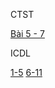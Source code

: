 CTST

[Bài 5 - 7](https://quizizz.com/join?gc=66651648)

ICDL

[1-5](https://quizizz.com/join?gc=36815360)
[6-11](https://quizizz.com/join?gc=46712320)
